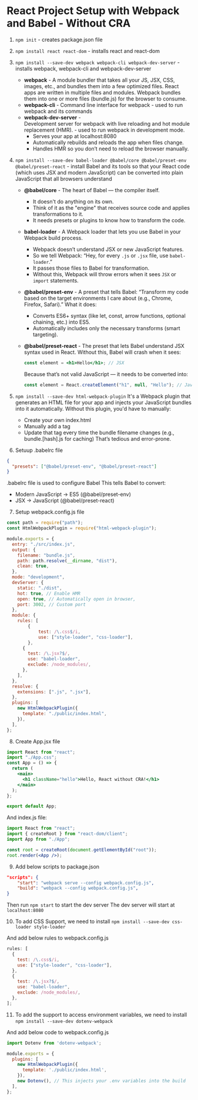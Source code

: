 # React Project Setup with Webpack and Babel - Without CRA
1. `npm init` - creates package.json file
2. `npm install react react-dom` - installs react and react-dom
3. `npm install --save-dev webpack webpack-cli webpack-dev-server` - installs webpack, webpack-cli and webpack-dev-server
   - **webpack** -
     A module bundler that takes all your JS, JSX, CSS, images, etc., and bundles them into a few optimized files.
     React apps are written in multiple files and modules.
     Webpack bundles them into one or more files (bundle.js) for the browser to consume.
   - **webpack-cli** -
     Command line interface for webpack - used to run webpack and its commands
   - **webpack-dev-server** -  
      Development server for webpack with live reloading and hot module replacement (HMR). - used to run webpack in development mode.
     - Serves your app at localhost:8080
     - Automatically rebuilds and reloads the app when files change.
     - Handles HMR so you don’t need to reload the browser manually.
4. `npm install --save-dev babel-loader @babel/core @babel/preset-env @babel/preset-react` -
   install Babel and its tools so that your React code (which uses JSX and modern JavaScript) can be converted into plain JavaScript that all browsers understand

   - **@babel/core** -
     The heart of Babel — the compiler itself.
     - It doesn't do anything on its own.
     - Think of it as the "engine" that receives source code and applies transformations to it.
     - It needs presets or plugins to know how to transform the code.
   - **babel-loader** -
     A Webpack loader that lets you use Babel in your Webpack build process.

     - Webpack doesn’t understand JSX or new JavaScript features.
     - So we tell Webpack: “Hey, for every `.js` or `.jsx` file, use `babel-loader`.”
     - It passes those files to Babel for transformation.
     - Without this, Webpack will throw errors when it sees `JSX` or `import` statements.

   - **@babel/preset-env** -
     A preset that tells Babel: “Transform my code based on the target environments I care about (e.g., Chrome, Firefox, Safari).”
     What it does:
     - Converts ES6+ syntax (like let, const, arrow functions, optional chaining, etc.) into ES5.
     - Automatically includes only the necessary transforms (smart targeting).
   - **@babel/preset-react** -
     The preset that lets Babel understand JSX syntax used in React.
     Without this, Babel will crash when it sees:
     ```jsx
     const element = <h1>Hello</h1>; // JSX
     ```
     Because that’s not valid JavaScript — it needs to be converted into:
     ```jsx
     const element = React.createElement("h1", null, "Hello"); // JavaScript
     ```

5. `npm install --save-dev html-webpack-plugin`
   It's a Webpack plugin that generates an HTML file for your app and injects your JavaScript bundles into it automatically.
   Without this plugin, you'd have to manually:

   - Create your own index.html
   - Manually add a <script src="bundle.js"></script> tag
   - Update that tag every time the bundle filename changes (e.g., bundle.[hash].js for caching)
     That’s tedious and error-prone.

6. Setuup .babelrc file

```json
{
  "presets": ["@babel/preset-env", "@babel/preset-react"]
}
```

.babelrc file is used to configure Babel
This tells Babel to convert:

- Modern JavaScript → ES5 (@babel/preset-env)
- JSX → JavaScript (@babel/preset-react)

7. Setup webpack.config.js file

```js
const path = require("path");
const HtmlWebpackPlugin = require("html-webpack-plugin");

module.exports = {
  entry: "./src/index.js",
  output: {
    filename: "bundle.js",
    path: path.resolve(__dirname, "dist"),
    clean: true,
  },
  mode: "development",
  devServer: {
    static: "./dist",
    hot: true, // Enable HMR
    open: true, // Automatically open in browser,
    port: 3002, // Custom port
  },
  module: {
    rules: [
        {
            test: /\.css$/i,
            use: ["style-loader", "css-loader"],
        },
      {
        test: /\.jsx?$/,
        use: "babel-loader",
        exclude: /node_modules/,
      },
    ],
  },
  resolve: {
    extensions: [".js", ".jsx"],
  },
  plugins: [
    new HtmlWebpackPlugin({
      template: "./public/index.html",
    }),
  ],
};
```

8. Create App.jsx file

```jsx
import React from "react";
import "./App.css";
const App = () => {
  return (
    <main>
      <h1 className="hello">Hello, React without CRA!</h1>
    </main>
  );
};

export default App;
```
And index.js file:
```jsx
import React from "react";
import { createRoot } from "react-dom/client";
import App from "./App";

const root = createRoot(document.getElementById("root"));
root.render(<App />);
```

9. Add below scripts to package.json

```json
"scripts": {
    "start": "webpack serve --config webpack.config.js",
    "build": "webpack --config webpack.config.js",
}
```

Then run `npm start` to start the dev server
The dev server will start at `localhost:8080`

10. To add CSS Support, we need to install
`npm install --save-dev css-loader style-loader`

And add below rules to webpack.config.js

```js
rules: [
  {
    test: /\.css$/i,
    use: ["style-loader", "css-loader"],
  },
  {
    test: /\.jsx?$/,
    use: "babel-loader",
    exclude: /node_modules/,
  },
];
```

11. To add the support to access environment variables, we need to install
`npm install --save-dev dotenv-webpack`

And add below code to webpack.config.js

```js
import Dotenv from 'dotenv-webpack';

module.exports = {
  plugins: [
    new HtmlWebpackPlugin({
      template: './public/index.html',
    }),
    new Dotenv(), // This injects your .env variables into the build
  ],
};
```
